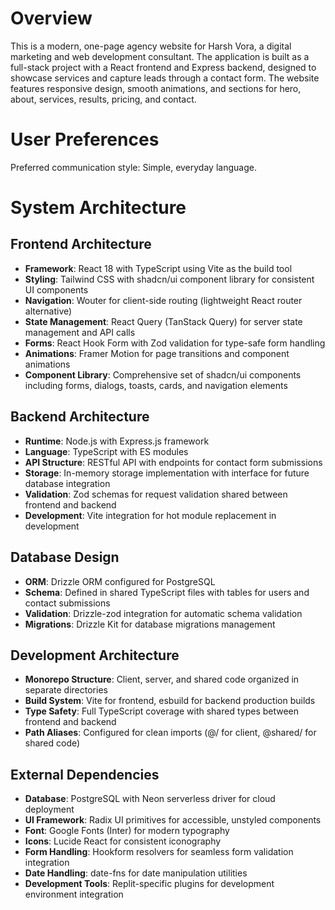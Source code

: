 # Overview

This is a modern, one-page agency website for Harsh Vora, a digital marketing and web development consultant. The application is built as a full-stack project with a React frontend and Express backend, designed to showcase services and capture leads through a contact form. The website features responsive design, smooth animations, and sections for hero, about, services, results, pricing, and contact.

# User Preferences

Preferred communication style: Simple, everyday language.

# System Architecture

## Frontend Architecture
- **Framework**: React 18 with TypeScript using Vite as the build tool
- **Styling**: Tailwind CSS with shadcn/ui component library for consistent UI components
- **Navigation**: Wouter for client-side routing (lightweight React router alternative)
- **State Management**: React Query (TanStack Query) for server state management and API calls
- **Forms**: React Hook Form with Zod validation for type-safe form handling
- **Animations**: Framer Motion for page transitions and component animations
- **Component Library**: Comprehensive set of shadcn/ui components including forms, dialogs, toasts, cards, and navigation elements

## Backend Architecture
- **Runtime**: Node.js with Express.js framework
- **Language**: TypeScript with ES modules
- **API Structure**: RESTful API with endpoints for contact form submissions
- **Storage**: In-memory storage implementation with interface for future database integration
- **Validation**: Zod schemas for request validation shared between frontend and backend
- **Development**: Vite integration for hot module replacement in development

## Database Design
- **ORM**: Drizzle ORM configured for PostgreSQL
- **Schema**: Defined in shared TypeScript files with tables for users and contact submissions
- **Validation**: Drizzle-zod integration for automatic schema validation
- **Migrations**: Drizzle Kit for database migrations management

## Development Architecture
- **Monorepo Structure**: Client, server, and shared code organized in separate directories
- **Build System**: Vite for frontend, esbuild for backend production builds
- **Type Safety**: Full TypeScript coverage with shared types between frontend and backend
- **Path Aliases**: Configured for clean imports (@/ for client, @shared/ for shared code)

## External Dependencies

- **Database**: PostgreSQL with Neon serverless driver for cloud deployment
- **UI Framework**: Radix UI primitives for accessible, unstyled components
- **Font**: Google Fonts (Inter) for modern typography
- **Icons**: Lucide React for consistent iconography
- **Form Handling**: Hookform resolvers for seamless form validation integration
- **Date Handling**: date-fns for date manipulation utilities
- **Development Tools**: Replit-specific plugins for development environment integration